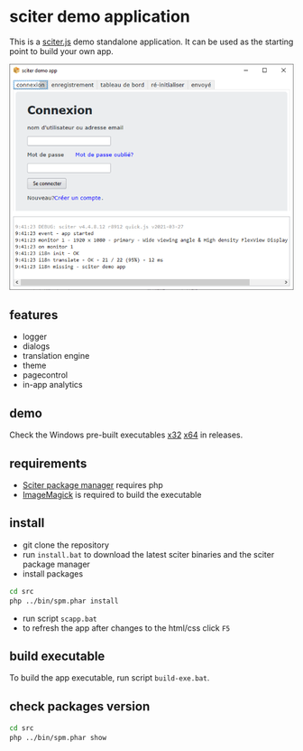 # sciter demo application

This is a [sciter.js](https://sciter.com/) demo standalone application.
It can be used as the starting point to build your own app.

![sciter demo app screenshot](screenshot.png)

## features

- logger
- dialogs
- translation engine
- theme
- pagecontrol
- in-app analytics

## demo

Check the Windows pre-built executables [x32](https://github.com/8ctopus/sciter-demo-app/releases/download/1.0.1/demo-x32.exe)
[x64](https://github.com/8ctopus/sciter-demo-app/releases/download/1.0.1/demo-x64.exe) in releases.

## requirements

- [Sciter package manager](https://github.com/8ctopus/sciter-package-manager) requires php
- [ImageMagick](https://imagemagick.org/) is required to build the executable

## install

- git clone the repository
- run `install.bat` to download the latest sciter binaries and the sciter package manager
- install packages

```sh
cd src
php ../bin/spm.phar install
```

- run script `scapp.bat`
- to refresh the app after changes to the html/css click `F5`

## build executable

To build the app executable, run script `build-exe.bat`.

## check packages version

```sh
cd src
php ../bin/spm.phar show
```
